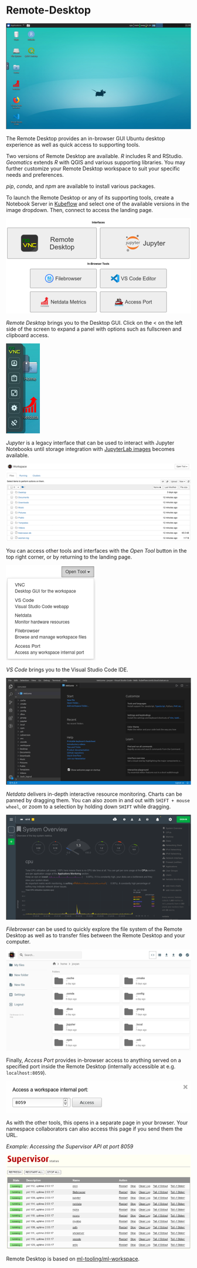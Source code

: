 # Remote-Desktop

![The Remote Desktop](../images/rd_desktop.png)

The Remote Desktop provides an in-browser GUI Ubuntu desktop experience as well
as quick access to supporting tools.

Two versions of Remote Desktop are available. _R_ includes R and RStudio.
_Geomatics_ extends _R_ with QGIS and various supporting libraries. You may
further customize your Remote Desktop workspace to suit your specific needs and
preferences.

_pip_, _conda_, and _npm_ are available to install various packages.

To launch the Remote Desktop or any of its supporting tools, create a Notebook
Server in [Kubeflow](./Kubeflow.md) and select one of the available versions in
the image dropdown. Then, connect to access the landing page.

![Landing Page](../images/rd_landing_page.png)

_Remote Desktop_ brings you to the Desktop GUI. Click on the < on the left side of the
screen to expand a panel with options such as fullscreen and clipboard access.

![NoVNC Panel](../images/rd_novnc_panel.png)

_Jupyter_ is a legacy interface that can be used to interact with Jupyter Notebooks
until storage integration with [JupyterLab images](./Jupyter.md) becomes available.

![Jupyter](../images/rd_jupyter.png)

You can access other tools and interfaces with the _Open Tool_ button in the top
right corner, or by returning to the landing page.

![Open Tool](../images/rd_open_tools.png)

_VS Code_ brings you to the Visual Studio Code IDE.

![VS Code](../images/rd_vs_code.png)

_Netdata_ delivers in-depth interactive resource monitoring. Charts can be
panned by dragging them. You can also zoom in and out with
`SHIFT + mouse wheel`, or zoom to a selection by holding down `SHIFT` while
dragging.

![Netdata](../images/rd_netdata.png)

_Filebrowser_ can be used to quickly explore the file system of the Remote
Desktop as well as to transfer files between the Remote Desktop and your
computer.

![Filebrowser](../images/rd_filebrowser.png)

Finally, _Access Port_ provides in-browser access to anything served on a
specified port inside the Remote Desktop (internally accessible at e.g.
`localhost:8059`).

![Access Port](../images/rd_access_port.png)

As with the other tools, this opens in a separate page in your browser. Your
namespace collaborators can also access this page if you send them the URL.

_Example: Accessing the Supervisor API at port 8059_

![Supervisor API](../images/rd_supervisor.png)

Remote Desktop is based on
[ml-tooling/ml-workspace](https://github.com/ml-tooling/ml-workspace).
